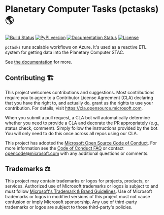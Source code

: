# Planetary Computer Tasks (pctasks) 🌎
[![Build Status](https://github.com/microsoft/planetary-computer-tasks/actions/workflows/cicd.yml/badge.svg?branch=main)](https://github.com/microsoft/planetary-computer-tasks/actions/workflows/cicd.yml)
[![PyPI version](https://badge.fury.io/py/pctasks.client.svg)](https://badge.fury.io/py/pctasks.client)
[![Documentation Status](https://readthedocs.org/projects/planetary-computer-tasks/badge/?version=latest)](https://planetary-computer-tasks.readthedocs.io/en/latest/?badge=latest)
[![License](https://img.shields.io/github/license/microsoft/planetary-computer-tasks)](https://opensource.org/licenses/MIT)

`pctasks` runs scalable workflows on Azure. It's used as a reactive ETL system for getting data into
the Planetary Computer STAC.

See [the documentation](https://planetary-computer-tasks.readthedocs.io) for more.

## Contributing 🏗️

This project welcomes contributions and suggestions.  Most contributions require you to agree to a
Contributor License Agreement (CLA) declaring that you have the right to, and actually do, grant us
the rights to use your contribution. For details, visit https://cla.opensource.microsoft.com.

When you submit a pull request, a CLA bot will automatically determine whether you need to provide
a CLA and decorate the PR appropriately (e.g., status check, comment). Simply follow the instructions
provided by the bot. You will only need to do this once across all repos using our CLA.

This project has adopted the [Microsoft Open Source Code of Conduct](https://opensource.microsoft.com/codeofconduct/).
For more information see the [Code of Conduct FAQ](https://opensource.microsoft.com/codeofconduct/faq/) or
contact [opencode@microsoft.com](mailto:opencode@microsoft.com) with any additional questions or comments.

## Trademarks ⚖️

This project may contain trademarks or logos for projects, products, or services. Authorized use of Microsoft
trademarks or logos is subject to and must follow
[Microsoft's Trademark & Brand Guidelines](https://www.microsoft.com/en-us/legal/intellectualproperty/trademarks/usage/general).
Use of Microsoft trademarks or logos in modified versions of this project must not cause confusion or imply Microsoft sponsorship.
Any use of third-party trademarks or logos are subject to those third-party's policies.

